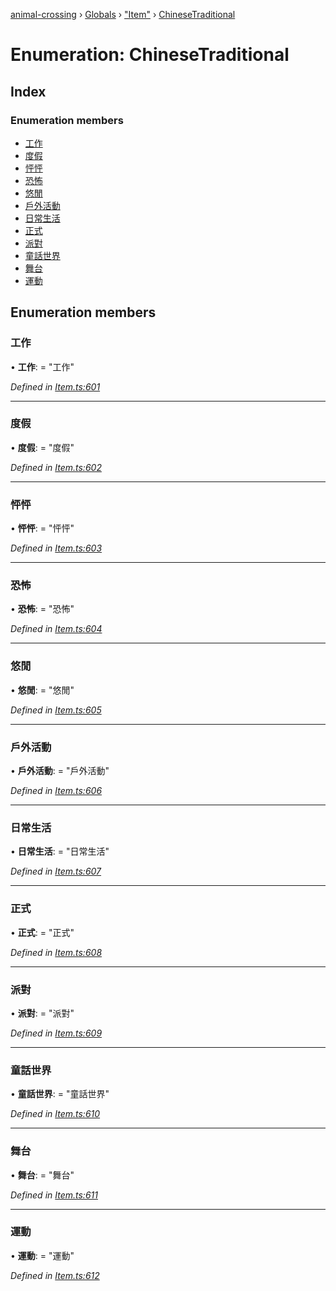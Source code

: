 [animal-crossing](../README.md) › [Globals](../globals.md) › ["Item"](../modules/_item_.md) › [ChineseTraditional](_item_.chinesetraditional.md)

# Enumeration: ChineseTraditional

## Index

### Enumeration members

* [工作](_item_.chinesetraditional.md#工作)
* [度假](_item_.chinesetraditional.md#度假)
* [怦怦](_item_.chinesetraditional.md#怦怦)
* [恐怖](_item_.chinesetraditional.md#恐怖)
* [悠閒](_item_.chinesetraditional.md#悠閒)
* [戶外活動](_item_.chinesetraditional.md#戶外活動)
* [日常生活](_item_.chinesetraditional.md#日常生活)
* [正式](_item_.chinesetraditional.md#正式)
* [派對](_item_.chinesetraditional.md#派對)
* [童話世界](_item_.chinesetraditional.md#童話世界)
* [舞台](_item_.chinesetraditional.md#舞台)
* [運動](_item_.chinesetraditional.md#運動)

## Enumeration members

###  工作

• **工作**: = "工作"

*Defined in [Item.ts:601](https://github.com/Norviah/animal-crossing/blob/fc7c924/module/types/Item.ts#L601)*

___

###  度假

• **度假**: = "度假"

*Defined in [Item.ts:602](https://github.com/Norviah/animal-crossing/blob/fc7c924/module/types/Item.ts#L602)*

___

###  怦怦

• **怦怦**: = "怦怦"

*Defined in [Item.ts:603](https://github.com/Norviah/animal-crossing/blob/fc7c924/module/types/Item.ts#L603)*

___

###  恐怖

• **恐怖**: = "恐怖"

*Defined in [Item.ts:604](https://github.com/Norviah/animal-crossing/blob/fc7c924/module/types/Item.ts#L604)*

___

###  悠閒

• **悠閒**: = "悠閒"

*Defined in [Item.ts:605](https://github.com/Norviah/animal-crossing/blob/fc7c924/module/types/Item.ts#L605)*

___

###  戶外活動

• **戶外活動**: = "戶外活動"

*Defined in [Item.ts:606](https://github.com/Norviah/animal-crossing/blob/fc7c924/module/types/Item.ts#L606)*

___

###  日常生活

• **日常生活**: = "日常生活"

*Defined in [Item.ts:607](https://github.com/Norviah/animal-crossing/blob/fc7c924/module/types/Item.ts#L607)*

___

###  正式

• **正式**: = "正式"

*Defined in [Item.ts:608](https://github.com/Norviah/animal-crossing/blob/fc7c924/module/types/Item.ts#L608)*

___

###  派對

• **派對**: = "派對"

*Defined in [Item.ts:609](https://github.com/Norviah/animal-crossing/blob/fc7c924/module/types/Item.ts#L609)*

___

###  童話世界

• **童話世界**: = "童話世界"

*Defined in [Item.ts:610](https://github.com/Norviah/animal-crossing/blob/fc7c924/module/types/Item.ts#L610)*

___

###  舞台

• **舞台**: = "舞台"

*Defined in [Item.ts:611](https://github.com/Norviah/animal-crossing/blob/fc7c924/module/types/Item.ts#L611)*

___

###  運動

• **運動**: = "運動"

*Defined in [Item.ts:612](https://github.com/Norviah/animal-crossing/blob/fc7c924/module/types/Item.ts#L612)*
